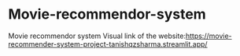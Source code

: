 # Movie-recommendor-system
Movie recommendor system
Visual link of the website:https://movie-recommender-system-project-tanishqzsharma.streamlit.app/
